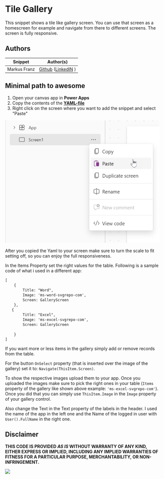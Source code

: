 # Tile Gallery

This snippet shows a tile like gallery screen. You can use that screen as a homescreen for example and navigate from there to different screens. The screen is fully responsive.

## Authors


Snippet|Author(s)
--------|---------
Markus Franz | [Github](https://github.com/Mmbr1606) ([LinkedIN](https://www.linkedin.com/in/markus-franz-435759278/) )

## Minimal path to awesome

1. Open your canvas app in **Power Apps**
1. Copy the contents of the **[YAML-file](./source/tilegallery.yaml)** 
1. Right click on the screen where you want to add the snippet and select "Paste"

![](./assets/paste.png)

After you copied the Yaml to your screen make sure to turn the scale to fit setting off, so you can enjoy the full responsiveness.

In the Items Property set the right values for the table.
Following is a sample code of what i used in a different app:

```
[
    {
        Title: "Word",
        Image: 'ms-word-svgrepo-com',
        Screen: GalleryScreen
    },
   {
        Title: "Excel",
        Image: 'ms-excel-svgrepo-com',
        Screen: GalleryScreen

    }
]
```

If you want more or less items in the gallery simply add or remove records from the table.

For the button `OnSelect` property (that is inserted over the image of the gallery) set it to: `Navigate(ThisItem.Screen)`.

To show the respective images upload them to your app. Once you uploaded the images make sure to pick the right ones in your table (`Items` property of the gallery like shown above example: `'ms-excel-svgrepo-com'`). Once you did that you can simply use `ThisItem.Image` in the `Image` property of your gallery control.

Also change the Text in the Text property of the labels in the header. I used the name of the app in the left one and the Name of the logged in user with `User().FullName` in the right one.

## Disclaimer

**THIS CODE IS PROVIDED *AS IS* WITHOUT WARRANTY OF ANY KIND, EITHER EXPRESS OR IMPLIED, INCLUDING ANY IMPLIED WARRANTIES OF FITNESS FOR A PARTICULAR PURPOSE, MERCHANTABILITY, OR NON-INFRINGEMENT.**


<img src="https://m365-visitor-stats.azurewebsites.net/powerplatform-snippets/power-apps/tile-gallery" aria-hidden="true" />
